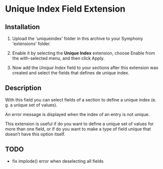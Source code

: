 Unique Index Field Extension
============================

Installation
------------

1. Upload the 'uniqueindex' folder in this archive to your Symphony 'extensions' folder.

2. Enable it by selecting the **Unique Index** extension, choose Enable from the with-selected menu, and then click Apply.

3. Now add the *Unique Index* field to your sections after this extension was created and select the fields that defines de unique index.


Description
------------

With this field you can select fields of a section to define a unique index (e. g. a unique set of values).

An error message is displayed when the index of an entry is not unique. 

This extension is useful if do you want to define a unique set of values for more than one field, or if do you want to make a type of field unique that doesn’t have this option itself.


TODO
----

+ fix implode() error when deselecting all fields